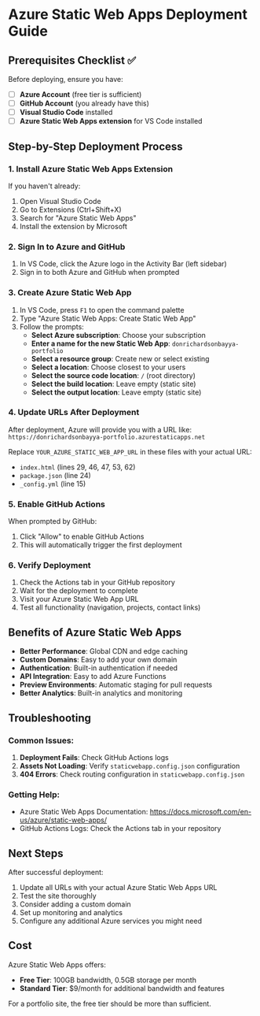 # Azure Static Web Apps Deployment Guide

## Prerequisites Checklist ✅

Before deploying, ensure you have:

- [ ] **Azure Account** (free tier is sufficient)
- [ ] **GitHub Account** (you already have this)
- [ ] **Visual Studio Code** installed
- [ ] **Azure Static Web Apps extension** for VS Code installed

## Step-by-Step Deployment Process

### 1. Install Azure Static Web Apps Extension

If you haven't already:
1. Open Visual Studio Code
2. Go to Extensions (Ctrl+Shift+X)
3. Search for "Azure Static Web Apps"
4. Install the extension by Microsoft

### 2. Sign In to Azure and GitHub

1. In VS Code, click the Azure logo in the Activity Bar (left sidebar)
2. Sign in to both Azure and GitHub when prompted

### 3. Create Azure Static Web App

1. In VS Code, press `F1` to open the command palette
2. Type "Azure Static Web Apps: Create Static Web App"
3. Follow the prompts:
   - **Select Azure subscription**: Choose your subscription
   - **Enter a name for the new Static Web App**: `donrichardsonbayya-portfolio`
   - **Select a resource group**: Create new or select existing
   - **Select a location**: Choose closest to your users
   - **Select the source code location**: `/` (root directory)
   - **Select the build location**: Leave empty (static site)
   - **Select the output location**: Leave empty (static site)

### 4. Update URLs After Deployment

After deployment, Azure will provide you with a URL like:
`https://donrichardsonbayya-portfolio.azurestaticapps.net`

Replace `YOUR_AZURE_STATIC_WEB_APP_URL` in these files with your actual URL:
- `index.html` (lines 29, 46, 47, 53, 62)
- `package.json` (line 24)
- `_config.yml` (line 15)

### 5. Enable GitHub Actions

When prompted by GitHub:
1. Click "Allow" to enable GitHub Actions
2. This will automatically trigger the first deployment

### 6. Verify Deployment

1. Check the Actions tab in your GitHub repository
2. Wait for the deployment to complete
3. Visit your Azure Static Web App URL
4. Test all functionality (navigation, projects, contact links)

## Benefits of Azure Static Web Apps

- **Better Performance**: Global CDN and edge caching
- **Custom Domains**: Easy to add your own domain
- **Authentication**: Built-in authentication if needed
- **API Integration**: Easy to add Azure Functions
- **Preview Environments**: Automatic staging for pull requests
- **Better Analytics**: Built-in analytics and monitoring

## Troubleshooting

### Common Issues:

1. **Deployment Fails**: Check GitHub Actions logs
2. **Assets Not Loading**: Verify `staticwebapp.config.json` configuration
3. **404 Errors**: Check routing configuration in `staticwebapp.config.json`

### Getting Help:

- Azure Static Web Apps Documentation: https://docs.microsoft.com/en-us/azure/static-web-apps/
- GitHub Actions Logs: Check the Actions tab in your repository

## Next Steps

After successful deployment:
1. Update all URLs with your actual Azure Static Web Apps URL
2. Test the site thoroughly
3. Consider adding a custom domain
4. Set up monitoring and analytics
5. Configure any additional Azure services you might need

## Cost

Azure Static Web Apps offers:
- **Free Tier**: 100GB bandwidth, 0.5GB storage per month
- **Standard Tier**: $9/month for additional bandwidth and features

For a portfolio site, the free tier should be more than sufficient.
